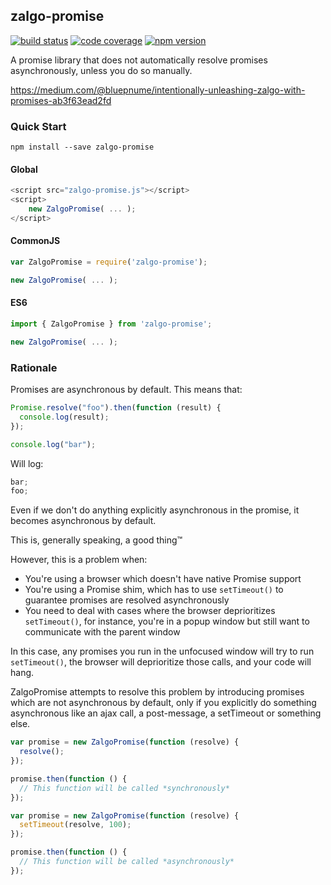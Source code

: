 ## zalgo-promise

[![build status][build-badge]][build]
[![code coverage][coverage-badge]][coverage]
[![npm version][version-badge]][package]

[build-badge]: https://img.shields.io/github/workflow/status/krakenjs/zalgo-promise/build?logo=github&style=flat-square
[build]: https://github.com/krakenjs/zalgo-promise/actions?query=workflow%3Abuild
[coverage-badge]: https://img.shields.io/codecov/c/github/krakenjs/zalgo-promise.svg?style=flat-square
[coverage]: https://codecov.io/github/krakenjs/zalgo-promise/
[version-badge]: https://img.shields.io/npm/v/zalgo-promise.svg?style=flat-square
[package]: https://www.npmjs.com/package/zalgo-promise

A promise library that does not automatically resolve promises asynchronously, unless you do so manually.

https://medium.com/@bluepnume/intentionally-unleashing-zalgo-with-promises-ab3f63ead2fd

### Quick Start

`npm install --save zalgo-promise`

#### Global

```javascript
<script src="zalgo-promise.js"></script>
<script>
    new ZalgoPromise( ... );
</script>
```

#### CommonJS

```javascript
var ZalgoPromise = require('zalgo-promise');

new ZalgoPromise( ... );
```

#### ES6

```javascript
import { ZalgoPromise } from 'zalgo-promise';

new ZalgoPromise( ... );
```

### Rationale

Promises are asynchronous by default. This means that:

```javascript
Promise.resolve("foo").then(function (result) {
  console.log(result);
});

console.log("bar");
```

Will log:

```javascript
bar;
foo;
```

Even if we don't do anything explicitly asynchronous in the promise, it becomes asynchronous by default.

This is, generally speaking, a good thing™

However, this is a problem when:

- You're using a browser which doesn't have native Promise support
- You're using a Promise shim, which has to use `setTimeout()` to guarantee promises are resolved asynchronously
- You need to deal with cases where the browser deprioritizes `setTimeout()`, for instance, you're in a popup window but still want to communicate with the parent window

In this case, any promises you run in the unfocused window will try to run `setTimeout()`, the browser will deprioritize those calls, and your code will hang.

ZalgoPromise attempts to resolve this problem by introducing promises which are not asynchronous by default, only if you explicitly do something asynchronous like an ajax call, a post-message, a setTimeout or something else.

```javascript
var promise = new ZalgoPromise(function (resolve) {
  resolve();
});

promise.then(function () {
  // This function will be called *synchronously*
});
```

```javascript
var promise = new ZalgoPromise(function (resolve) {
  setTimeout(resolve, 100);
});

promise.then(function () {
  // This function will be called *asynchronously*
});
```
